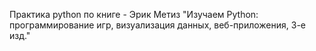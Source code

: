 Практика python по книге - Эрик Метиз "Изучаем Python: программирование игр, визуализация данных, веб-приложения, 3-е изд."
